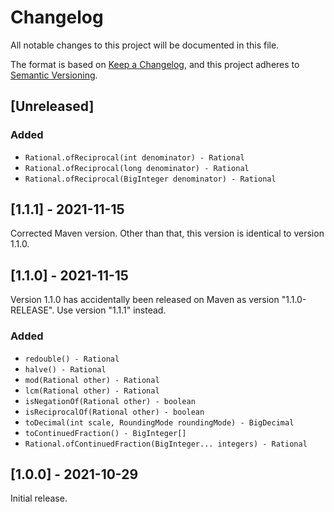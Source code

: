# Changelog
All notable changes to this project will be documented in this file.

The format is based on [Keep a Changelog](https://keepachangelog.com/en/1.0.0/),
and this project adheres to [Semantic Versioning](https://semver.org/spec/v2.0.0.html).

## [Unreleased]

### Added

- `Rational.ofReciprocal(int denominator) - Rational`
- `Rational.ofReciprocal(long denominator) - Rational`
- `Rational.ofReciprocal(BigInteger denominator) - Rational`

## [1.1.1] - 2021-11-15

Corrected Maven version. Other than that, this version is identical to version 1.1.0.

## [1.1.0] - 2021-11-15

Version 1.1.0 has accidentally been released on Maven as version "1.1.0-RELEASE". Use version "1.1.1" instead.

### Added

- `redouble() - Rational`
- `halve() - Rational`
- `mod(Rational other) - Rational`
- `lcm(Rational other) - Rational`
- `isNegationOf(Rational other) - boolean`
- `isReciprocalOf(Rational other) - boolean`
- `toDecimal(int scale, RoundingMode roundingMode) - BigDecimal`
- `toContinuedFraction() - BigInteger[]`
- `Rational.ofContinuedFraction(BigInteger... integers) - Rational`


## [1.0.0] - 2021-10-29

Initial release.
